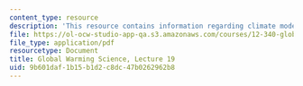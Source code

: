 ```yaml
---
content_type: resource
description: 'This resource contains information regarding climate models II: parameterizations.'
file: https://ol-ocw-studio-app-qa.s3.amazonaws.com/courses/12-340-global-warming-science-spring-2012/9b601daf1b15b1d2c8dc47b0262962b8_MIT12_340S12_lec19.pdf
file_type: application/pdf
resourcetype: Document
title: Global Warming Science, Lecture 19
uid: 9b601daf-1b15-b1d2-c8dc-47b0262962b8
---
```

